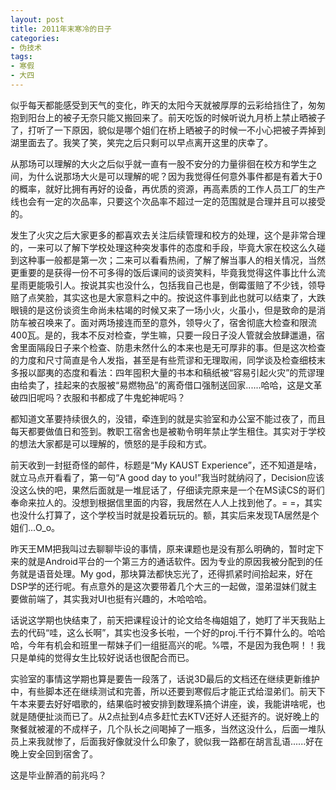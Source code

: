 ```yaml
---
layout: post
title: 2011年末寒冷的日子
categories:
- 伪技术
tags:
- 寒假
- 大四
---
```


似乎每天都能感受到天气的变化，昨天的太阳今天就被厚厚的云彩给挡住了，匆匆抱到阳台上的被子无奈只能又搬回来了。前天吃饭的时候听说九月桥上禁止晒被子了，打听了一下原因，貌似是哪个姐们在桥上晒被子的时候一不小心把被子弄掉到湖里面去了。我笑了笑，笑完之后只剩可以早点离开这里的庆幸了。

从那场可以理解的大火之后似乎就一直有一股不安分的力量徘徊在校方和学生之间，为什么说那场大火是可以理解的呢？因为我觉得任何意外事件都是有着大于0的概率，就好比拥有再好的设备，再优质的资源，再高素质的工作人员工厂的生产线也会有一定的次品率，只要这个次品率不超过一定的范围就是合理并且可以接受的。

发生了火灾之后大家更多的都喜欢去关注后续管理和校方的处理，这个是非常合理的，一来可以了解下学校处理这种突发事件的态度和手段，毕竟大家在校这么久碰到这种事一般都是第一次；二来可以看看热闹，了解了解当事人的相关情况，当然更重要的是获得一份不可多得的饭后课间的谈资笑料，毕竟我觉得这件事比什么流星雨更能吸引人。按说其实也没什么，包括我自己也是，倒霉蛋赔了不少钱，领导赔了点笑脸，其实这也是大家意料之中的。按说这件事到此也就可以结束了，大跌眼镜的是这份谈资生命尚未枯竭的时候又来了一场小火，火虽小，但是致命的是消防车被召唤来了。面对两场接连而至的意外，领导火了，宿舍彻底大检查和限流400瓦。是的，我本不反对检查，学生嘛，只要一段日子没人管就会放肆邋遢，宿舍里面隔段日子来个检查、防患未然什么的本来也是无可厚非的事。但是这次检查的力度和尺寸简直是令人发指，甚至是有些荒谬和无理取闹，同学谈及检查细枝末多报以鄙夷的态度和看法：四年囤积大量的书本和稿纸被“容易引起火灾”的荒谬理由给卖了，挂起来的衣服被“易燃物品”的离奇借口强制送回家......哈哈，这是文革破四旧呢吗？衣服和书都成了牛鬼蛇神呢吗？

都知道文革要持续很久的，没错，牵连到的就是实验室和办公室不能过夜了，而且每天都要做值日和签到。教职工宿舍也是被勒令明年禁止学生租住。其实对于学校的想法大家都是可以理解的，愤怒的是手段和方式。

前天收到一封挺奇怪的邮件，标题是“My KAUST Experience”，还不知道是啥，就立马点开看看了，第一句“A good day to you!”我当时就纳闷了，Decision应该没这么快的吧，果然后面就是一堆屁话了，仔细读完原来是一个在MS读CS的哥们奉命来拉人的。没想到根据信里面的内容，我居然在人人上找到他了。= =，其实也没什么打算了，这个学校当时就是投着玩玩的。额，其实后来发现TA居然是个姐们...O_o。

昨天王MM把我叫过去聊聊毕设的事情，原来课题也是没有那么明确的，暂时定下来的就是Android平台的一个第三方的通话软件。因为专业的原因我被分配到的任务就是语音处理。My god，那块算法都快忘光了，还得抓紧时间拾起来，好在DSP学的还行呢。有点意外的是这次要带着几个大三的一起做，湿弟湿妹们就主要做前端了，其实我对UI也挺有兴趣的，木哈哈哈。

话说这学期也快结束了，前天把课程设计的论文给冬梅姐姐了，她盯了半天我贴上去的代码“哇，这么长啊”，其实也没多长啦，一个好的proj.千行不算什么的。哈哈哈，今年有机会和班里一帮妹子们一组挺高兴的呢。%喂，不是因为我色啊！！我只是单纯的觉得女生比较好说话也很配合而已。

实验室的事情这学期也算是要告一段落了，话说3D最后的文档还在继续更新维护中，有些脚本还在继续测试和完善，所以还要到寒假后才能正式给湿弟们。前天下午本来要去好好唱歌的，结果临时被安排到数理系搞个讲座，诶，我能讲啥呢，也就是随便扯淡而已了。从2点扯到4点多赶忙去KTV还好人还挺齐的。说好晚上的聚餐就被灌的不成样子，几个队长之间喝掉了一瓶多，当然这没什么，后面一堆队员上来我就惨了，后面我好像就没什么印象了，貌似我一路都在胡言乱语......好在晚上安全回到宿舍了。

这是毕业醉酒的前兆吗？
